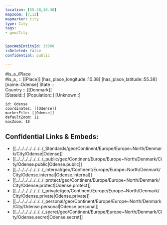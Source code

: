 ```yaml
---
location: [55.38,10.38] 
mapzoom: [7,12] 
mapmarker: city 
type: City
tags:
- geo/City


SpocWebEntityId: 33060
isDeleted: false
confidential: public

---
```

#is_a_/Place  
#is_a_ :: [[Place]] 
[has_place_longitude::10.38] 
[has_place_latitude::55.38] 
[name::Odense] 
State ::  
Country :: [[Denmark]]  
[StateId::] 
[Population::] 
[Unknown::] 


```leaflet
id: Odense
coordinates: [[Odense]] 
markerFile: [[Odense]] 
defaultZoom: 11 
maxZoom: 18
```


## Confidential Links & Embeds: 
- [[../../../../../../../_Standards/geo/Continent/Europe/Europe~North/Denmark/City/Odense|Odense]] 
- [[../../../../../../../_public/geo/Continent/Europe/Europe~North/Denmark/City/Odense.public|Odense.public]] 
- [[../../../../../../../_internal/geo/Continent/Europe/Europe~North/Denmark/City/Odense.internal|Odense.internal]] 
- [[../../../../../../../_protect/geo/Continent/Europe/Europe~North/Denmark/City/Odense.protect|Odense.protect]] 
- [[../../../../../../../_private/geo/Continent/Europe/Europe~North/Denmark/City/Odense.private|Odense.private]] 
- [[../../../../../../../_personal/geo/Continent/Europe/Europe~North/Denmark/City/Odense.personal|Odense.personal]] 
- [[../../../../../../../_secret/geo/Continent/Europe/Europe~North/Denmark/City/Odense.secret|Odense.secret]] 
